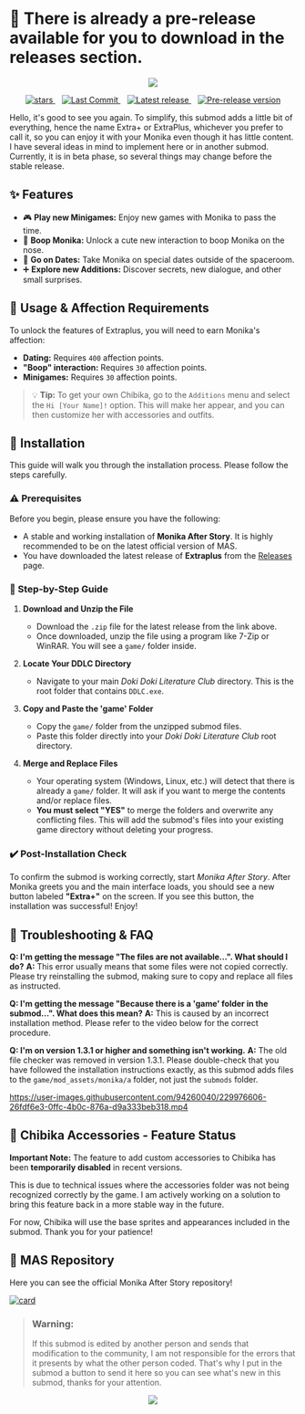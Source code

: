 # 💚 There is already a pre-release available for you to download in the releases section.

<div align="center">
  <img src="https://github.com/Zero-Fixer/MAS-Extraplus-EN/assets/142945683/0276af8f-5de5-43b6-b581-d2b9edf1a889">
  <p>
    <a href="https://github.com/zer0fixer/MAS-Extraplus/stargazers">
      <img src="https://img.shields.io/github/stars/zer0fixer/MAS-Extraplus?style=for-the-badge&logo=starship&color=C9CBFF&logoColor=C9CBFF&labelColor=302D41" alt="stars" />
    </a>&nbsp;&nbsp;
    <a href="https://github.com/zer0fixer/MAS-Extraplus/commits/main/">
      <img src="https://img.shields.io/github/last-commit/zer0fixer/MAS-Extraplus?style=for-the-badge&logo=github&logoColor=eba0ac&label=Last%20Commit&labelColor=302D41&color=eba0ac" alt="Last Commit" />
    </a>&nbsp;&nbsp;
    <a href="https://github.com/zer0fixer/MAS-Extraplus/releases/latest">
      <img alt="Latest release" src="https://img.shields.io/github/v/release/zer0fixer/MAS-Extraplus?style=for-the-badge&logo=appveyor&label=Latest%20Release&labelColor=302D41&color=f9e2af" />
    </a>&nbsp;&nbsp;
    <a href="https://github.com/zer0fixer/MAS-Extraplus/releases">
      <img alt="Pre-release version" src="https://img.shields.io/github/v/release/zer0fixer/MAS-Extraplus?include_prereleases&style=for-the-badge&logo=github&label=Pre-release&labelColor=302D41&color=ff7f50" />
    </a>
  </p>
</div>
  
Hello, it's good to see you again. To simplify, this submod adds a little bit of everything, hence the name Extra+ or ExtraPlus, whichever you prefer to call it, so you can enjoy it with your Monika even though it has little content. I have several ideas in mind to implement here or in another submod. Currently, it is in beta phase, so several things may change before the stable release.

<!--<p align="center">
  <img src="https://github.com/Zero-Fixer/MAS-Extraplus-EN/assets/142945683/6e019e08-b9f2-4ec4-8d3c-5de63118f84b">
</p> -->
  
## ✨ Features
- 🎮 **Play new Minigames:** Enjoy new games with Monika to pass the time.
- 🥰 **Boop Monika:** Unlock a cute new interaction to boop Monika on the nose.
- 📅 **Go on Dates:** Take Monika on special dates outside of the spaceroom.
- ➕ **Explore new Additions:** Discover secrets, new dialogue, and other small surprises.

## 🚀 Usage & Affection Requirements

To unlock the features of Extraplus, you will need to earn Monika's affection:

- **Dating:** Requires `400` affection points.
- **"Boop" interaction:** Requires `30` affection points.
- **Minigames:** Requires `30` affection points.

> 💡 **Tip:** To get your own Chibika, go to the `Additions` menu and select the `Hi [Your Name]!` option. This will make her appear, and you can then customize her with accessories and outfits.

## 💾 Installation

This guide will walk you through the installation process. Please follow the steps carefully.

### ⚠️ Prerequisites

Before you begin, please ensure you have the following:
* A stable and working installation of **Monika After Story**. It is highly recommended to be on the latest official version of MAS.
* You have downloaded the latest release of **Extraplus** from the [Releases](https://github.com/Zero-Fixer/MAS-Extraplus-EN/releases) page.

### 📓 Step-by-Step Guide

1.  **Download and Unzip the File**
    * Download the `.zip` file for the latest release from the link above.
    * Once downloaded, unzip the file using a program like 7-Zip or WinRAR. You will see a `game/` folder inside.

2.  **Locate Your DDLC Directory**
    * Navigate to your main *Doki Doki Literature Club* directory. This is the root folder that contains `DDLC.exe`.

3.  **Copy and Paste the 'game' Folder**
    * Copy the `game/` folder from the unzipped submod files.
    * Paste this folder directly into your *Doki Doki Literature Club* root directory.

4.  **Merge and Replace Files**
    * Your operating system (Windows, Linux, etc.) will detect that there is already a `game/` folder. It will ask if you want to merge the contents and/or replace files.
    * **You must select "YES"** to merge the folders and overwrite any conflicting files. This will add the submod's files into your existing game directory without deleting your progress.

### ✔️ Post-Installation Check

To confirm the submod is working correctly, start *Monika After Story*. After Monika greets you and the main interface loads, you should see a new button labeled **"Extra+"** on the screen. If you see this button, the installation was successful! Enjoy!

<!---<p align="center">

  <img src="https://github.com/Zero-Fixer/MAS-Extraplus-EN/assets/142945683/f20ad5e8-19e1-4d99-8e66-bdc9b3a97d06"></p> --->

## 🐛 Troubleshooting & FAQ

**Q: I'm getting the message "The files are not available...". What should I do?**
**A:** This error usually means that some files were not copied correctly. Please try reinstalling the submod, making sure to copy and replace all files as instructed.

**Q: I'm getting the message "Because there is a 'game' folder in the submod...". What does this mean?**
**A:** This is caused by an incorrect installation method. Please refer to the video below for the correct procedure.

**Q: I'm on version 1.3.1 or higher and something isn't working.**
**A:** The old file checker was removed in version 1.3.1. Please double-check that you have followed the installation instructions exactly, as this submod adds files to the `game/mod_assets/monika/a` folder, not just the `submods` folder.

https://user-images.githubusercontent.com/94260040/229976606-26fdf6e3-0ffc-4b0c-876a-d9a333beb318.mp4

## 🎨 Chibika Accessories - Feature Status

**Important Note:** The feature to add custom accessories to Chibika has been **temporarily disabled** in recent versions.

This is due to technical issues where the accessories folder was not being recognized correctly by the game. I am actively working on a solution to bring this feature back in a more stable way in the future.

For now, Chibika will use the base sprites and appearances included in the submod. Thank you for your patience!

## 💖 MAS Repository
Here you can see the official Monika After Story repository!

[![card](https://github-readme-stats.vercel.app/api/pin/?username=Monika-After-Story&repo=MonikaModDev)](https://github.com/Monika-After-Story/MonikaModDev)


> ### **Warning:**
>
>If this submod is edited by another person and sends that modification to the community, I am not responsible for the errors that it presents by what the other person coded. That's why I put in the submod a button to send it here so you can see what's new in this submod, thanks for your attention.
>


<p align="center">
  <img src="https://raw.githubusercontent.com/catppuccin/catppuccin/main/assets/footers/gray0_ctp_on_line.svg?sanitize=true" />
</p>
